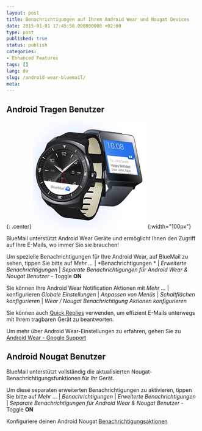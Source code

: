 ```yaml
---
layout: post
title: Benachrichtigungen auf Ihrem Android Wear und Nougat Devices
date: 2015-01-01 17:45:58.000000000 +02:00
type: post
published: true
status: publish
categories:
- Enhanced Features
tags: []
lang: de
slug: /android-wear-bluemail/
meta:
---
```


## Android Tragen Benutzer

{: .center}
![Android Wear BlueMail](/assets/android_wear_smart_watch_blue.png){:width="100px"}

BlueMail unterstützt Android Wear Geräte und ermöglicht Ihnen den Zugriff auf Ihre E-Mails, wo immer Sie sie brauchen!

Um spezielle Benachrichtigungen für Ihre Android Wear, auf BlueMail zu sehen, tippen Sie bitte auf *Mehr ...* \| *Benachrichtigungen * \| *Erweiterte Benachrichtigungen* \| *Separate Benachrichtigungen für Android Wear &amp; Nougat Benutzer* - Toggle **ON**

Sie können Ihre Android Wear Notification Aktionen mit *Mehr ...* \| konfigurieren *Globale Einstellungen* \| *Anpassen von Menüs* \| *Schaltflächen konfigurieren* \| *Wear / Nougat Benachrichtigung Aktionen konfigurieren*

Sie können auch [Quick Replies](/use-quick-replies/) verwenden, um effizient E-Mails unterwegs mit Ihrem tragbaren Gerät zu beantworten.

Um mehr über Android Wear-Einstellungen zu erfahren, gehen Sie zu [Android Wear - Google Support](https://support.google.com/androidwear/answer/6056843?hl=de/)

## Android Nougat Benutzer

BlueMail unterstützt vollständig die aktualisierten Nougat-Benachrichtigungsfunktionen für Ihr Gerät.

Um diese separaten erweiterten Benachrichtigungen zu aktivieren, tippen Sie bitte auf *Mehr ...* \| *Benachrichtigungen* \| *Erweiterte Benachrichtigungen* \| *Separate Benachrichtigungen für Android Wear &amp; Nougat Benutzer* - Toggle **ON**

Konfiguriere deinen Android Nougat [Benachrichtigungsaktionen](/notifications-actions/)

